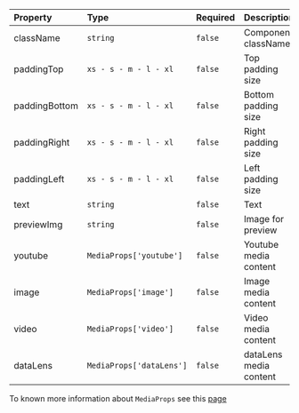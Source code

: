 | Property      | Type                     | Required | Description            |
| :------------ | :----------------------- | :------- | :--------------------- |
| className     | `string`                 | `false`  | Component className    |
| paddingTop    | `xs - s - m - l - xl`    | `false`  | Top padding size       |
| paddingBottom | `xs - s - m - l - xl`    | `false`  | Bottom padding size    |
| paddingRight  | `xs - s - m - l - xl`    | `false`  | Right padding size     |
| paddingLeft   | `xs - s - m - l - xl`    | `false`  | Left padding size      |
| text          | `string`                 | `false`  | Text                   |
| previewImg    | `string`                 | `false`  | Image for preview      |
| youtube       | `MediaProps['youtube']`  | `false`  | Youtube media content  |
| image         | `MediaProps['image']`    | `false`  | Image media content    |
| video         | `MediaProps['video']`    | `false`  | Video media content    |
| dataLens      | `MediaProps['dataLens']` | `false`  | dataLens media content |

To known more information about `MediaProps` see this [page](https://preview.yandexcloud.dev/page-constructor/?path=/docs/blocks-media--default)
